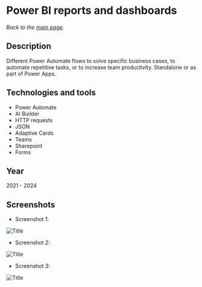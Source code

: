 # Power BI reports and dashboards

*Back to the [main page](https://camilovillam.github.io/).*

## Description

Different Power Automate flows to solve specific business cases, to automate repetitive tasks, or to increase team productivity. Standalone or as part of Power Apps.

## Technologies and tools

- Power Automate
- AI Builder
- HTTP requests
- JSON
- Adaptive Cards
- Teams
- Sharepoint
- Forms


## Year

2021 - 2024


## Screenshots

- Screenshot 1:

![Title](url)


- Screenshot 2:

![Title](url)


- Screenshot 3:

![Title](url)
